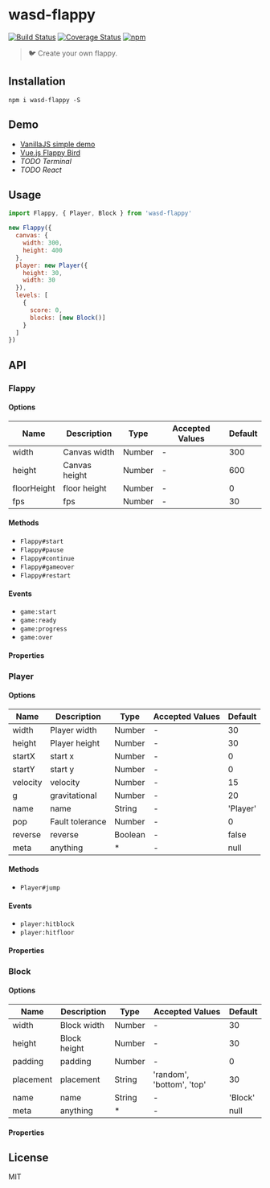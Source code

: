 # wasd-flappy
[![Build Status](https://travis-ci.org/QingWei-Li/wasd-flappy.svg?branch=master)](https://travis-ci.org/QingWei-Li/wasd-flappy)
[![Coverage Status](https://coveralls.io/repos/github/QingWei-Li/wasd-flappy/badge.svg?branch=master)](https://coveralls.io/github/QingWei-Li/wasd-flappy?branch=master)
[![npm](https://img.shields.io/npm/v/wasd-flappy.svg)](https://www.npmjs.com/package/wasd-flappy)

> 🐦 Create your own flappy.

## Installation
```shell
npm i wasd-flappy -S
```

## Demo

- [VanillaJS simple demo](https://wasd-org.github.io/wasd-flappy/vanilla/)
- [Vue.js Flappy Bird](https://wasd-org.github.io/wasd-flappy/vue/)
- *TODO Terminal*
- *TODO React*

## Usage
```javascript
import Flappy, { Player, Block } from 'wasd-flappy'

new Flappy({
  canvas: {
    width: 300,
    height: 400
  },
  player: new Player({
    height: 30,
    width: 30
  }),
  levels: [
    {
      score: 0,
      blocks: [new Block()]
    }
  ]
})
```

## API
### Flappy

#### Options

| Name | Description | Type | Accepted Values | Default |
|------|-------------|------|-----------------|---------|
| width | Canvas width  | Number  | - | 300 |
| height | Canvas height  | Number  | - | 600 |
| floorHeight | floor height  | Number  | - | 0 |
| fps | fps  | Number  | - | 30 |


#### Methods

- `Flappy#start`
- `Flappy#pause`
- `Flappy#continue`
- `Flappy#gameover`
- `Flappy#restart`

#### Events
- `game:start`
- `game:ready`
- `game:progress`
- `game:over`

#### Properties

### Player

#### Options

| Name | Description | Type | Accepted Values | Default |
|------|-------------|------|-----------------|---------|
| width | Player width  | Number  | - | 30 |
| height | Player height  | Number  | - | 30 |
| startX | start x  | Number  | - | 0 |
| startY | start y  | Number  | - | 0 |
| velocity | velocity  | Number  | - | 15 |
| g | gravitational  | Number  | - | 20 |
| name | name  | String  | - | 'Player' |
| pop | Fault tolerance  | Number  | - | 0 |
| reverse | reverse  | Boolean  | - | false |
| meta | anything  | *  | - | null |


#### Methods

- `Player#jump`

#### Events

- `player:hitblock`
- `player:hitfloor`

#### Properties

### Block

#### Options

| Name | Description | Type | Accepted Values | Default |
|------|-------------|------|-----------------|---------|
| width | Block width  | Number  | - | 30 |
| height | Block height  | Number  | - | 30 |
| padding | padding  | Number  | - | 0 |
| placement | placement  | String  | 'random', 'bottom', 'top' | 30 |
| name | name  | String  | - | 'Block' |
| meta | anything  | *  | - | null |

#### Properties

## License
MIT
